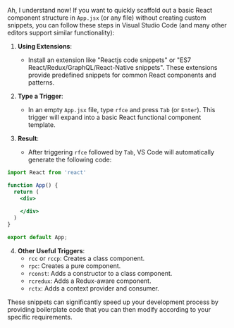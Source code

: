 Ah, I understand now! If you want to quickly scaffold out a basic React component structure in `App.jsx` (or any file) without creating custom snippets, you can follow these steps in Visual Studio Code (and many other editors support similar functionality):

1. **Using Extensions**:
   - Install an extension like "Reactjs code snippets" or "ES7 React/Redux/GraphQL/React-Native snippets". These extensions provide predefined snippets for common React components and patterns.

2. **Type a Trigger**:
   - In an empty `App.jsx` file, type `rfce` and press `Tab` (or `Enter`). This trigger will expand into a basic React functional component template.

3. **Result**:
   - After triggering `rfce` followed by `Tab`, VS Code will automatically generate the following code:

```jsx
import React from 'react'

function App() {
  return (
    <div>
      
    </div>
  )
}

export default App;
```

4. **Other Useful Triggers**:
   - `rcc` or `rccp`: Creates a class component.
   - `rpc`: Creates a pure component.
   - `rconst`: Adds a constructor to a class component.
   - `rcredux`: Adds a Redux-aware component.
   - `rctx`: Adds a context provider and consumer.

These snippets can significantly speed up your development process by providing boilerplate code that you can then modify according to your specific requirements.